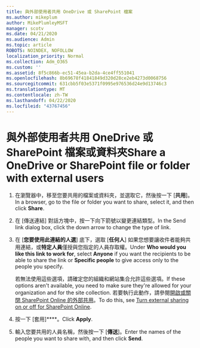 ```yaml
---
title: 與外部使用者共用 OneDrive 或 SharePoint 檔案
ms.author: mikeplum
author: MikePlumleyMSFT
manager: scotv
ms.date: 04/21/2020
ms.audience: Admin
ms.topic: article
ROBOTS: NOINDEX, NOFOLLOW
localization_priority: Normal
ms.collection: Adm_O365
ms.custom: ''
ms.assetid: 8f5c866b-ec51-45ea-b2da-4ce4ff551041
ms.openlocfilehash: 8b69678f41841849d320d28ce2eb4273d0068756
ms.sourcegitcommit: 631cbb5f03e5371f0995e976536d24e9d13746c3
ms.translationtype: MT
ms.contentlocale: zh-TW
ms.lasthandoff: 04/22/2020
ms.locfileid: "43767456"
---
```

# <a name="share-a-onedrive-or-sharepoint-file-or-folder-with-external-users"></a><span data-ttu-id="672c0-102">與外部使用者共用 OneDrive 或 SharePoint 檔案或資料夾</span><span class="sxs-lookup"><span data-stu-id="672c0-102">Share a OneDrive or SharePoint file or folder with external users</span></span>

1. <span data-ttu-id="672c0-103">在瀏覽器中，移至您要共用的檔案或資料夾，並選取它，然後按一下 [**共用**]。</span><span class="sxs-lookup"><span data-stu-id="672c0-103">In a browser, go to the file or folder you want to share, select it, and then click **Share**.</span></span>
    
2. <span data-ttu-id="672c0-104">在 [傳送連結] 對話方塊中，按一下向下箭號以變更連結類型。</span><span class="sxs-lookup"><span data-stu-id="672c0-104">In the Send link dialog box, click the down arrow to change the type of link.</span></span>
    
3. <span data-ttu-id="672c0-105">在 [**您要使用此連結的人選**] 底下，選取 [**任何人**] 如果您想要讓收件者能夠共用連結，或**特定人員**僅授與您指定的人員存取權。</span><span class="sxs-lookup"><span data-stu-id="672c0-105">Under **Who would you like this link to work for**, select **Anyone** if you want the recipients to be able to share the link or **Specific people** to give access only to the people you specify.</span></span> 
    
    <span data-ttu-id="672c0-106">若無法使用這些選項，請確定您的組織和網站集合允許這些選項。</span><span class="sxs-lookup"><span data-stu-id="672c0-106">If these options aren't available, you need to make sure they're allowed for your organization and for the site collection.</span></span> <span data-ttu-id="672c0-107">若要執行此動作，請參閱[開啟或關閉 SharePoint Online 的外部共用](https://go.microsoft.com/fwlink/?linkid=866426)。</span><span class="sxs-lookup"><span data-stu-id="672c0-107">To do this, see [Turn external sharing on or off for SharePoint Online](https://go.microsoft.com/fwlink/?linkid=866426).</span></span>
    
4. <span data-ttu-id="672c0-108">按一下 [套用]\*\*\*\*。</span><span class="sxs-lookup"><span data-stu-id="672c0-108">Click **Apply**.</span></span>
    
5. <span data-ttu-id="672c0-109">輸入您要共用的人員名稱，然後按一下 [**傳送**]。</span><span class="sxs-lookup"><span data-stu-id="672c0-109">Enter the names of the people you want to share with, and then click **Send**.</span></span>
    

